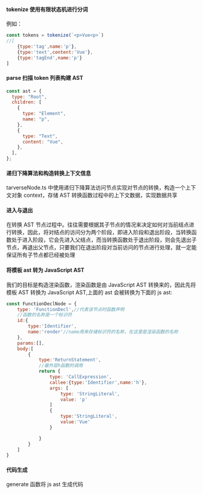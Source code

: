 #### tokenize 使用有限状态机进行分词

例如：

```js
const tokens = tokenize(`<p>Vue<p>`)
//[
    {type:'tag',name:'p'},
    {type:'text',content:'Vue'},
    {type:'tagEnd',name:'p'}
]
```

#### parse 扫描 token 列表构建 AST

```js
const ast = {
  type: "Root",
  children: [
    {
      type: "Element",
      name: "p",
    },
    {
      type: "Text",
      content: "Vue",
    },
  ],
};
```

#### 递归下降算法和构造转换上下文信息

tarverseNode.ts 中使用递归下降算法访问节点实现对节点的转换，构造一个上下文对象 context，存储 AST 转换函数过程中的上下文数据，实现数据共享

#### 进入与退出

在转换 AST 节点过程中。往往需要根据其子节点的情况来决定如何对当前结点进行转换，因此，将对结点的访问分为两个阶段，即进入阶段和退出阶段，当转换函数处于进入阶段，它会先进入父结点，而当转换函数处于退出阶段，则会先退出子节点，再退出父节点，只要我们在退出阶段对当前访问的节点进行处理，就一定能保证所有子节点都已经被处理

#### 将模板 ast 转为 JavaScript AST

我们的目标是构造渲染函数，渲染函数是由 JavaScript AST 转换来的，因此先将模板 AST 转换为 JavaScript AST,上面的 ast 会被转换为下面的 js ast:

```js
const FunctionDeclNode = {
    type: 'FunctionDecl',//代表该节点时函数声明
    //函数的名称是一个标识符
    id:{
        type:'Identifier',
        name:'render'//name用来存储标识符的名称，在这里是渲染函数的名称
    },
    params:[],
    body:[
        {
            type:'ReturnStatement',
            //最外层h函数的调用
            return {
                type: 'CallExpression',
                callee:{type:'Identifier',name:'h'},
                args: [
                    type: 'StringLiteral',
                    value: 'p'
                ]
                {
                    type:'StringLiteral',
                    value:'Vue'
                }

            }
        }
    ]
}
```

#### 代码生成

generate 函数将 js ast 生成代码

